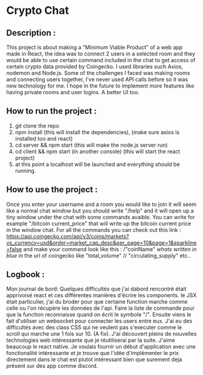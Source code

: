 # Crypto Chat 
## Description :
This project is about making a "Minimum Viable Product" of a web app made in React, the idea was to connect 2 users in a selected room and they would be able
to use certain command included in the chat to get access of certain crypto data provided by Coingecko. I used libraries such Axios, nodemon and Node.js.
Some of the challenges I faced was making rooms and connecting users together, I've never used API calls before so it was new technology for me. 
I hope in the future to implement more features like having private rooms and user logins. A better UI too.
## How to run the project : 
1. git clone the repo
2. npm install (this will install the dependencies), (make sure axios is installed too and react)
3. cd server && npm start (this will make the node.js server run)
4. cd client && npm start (in another console) (this will start the react project)
5. at this point a localhost will be launched and everything should be running.
## How to use the project :
Once you enter your username and a room you would like to join it will seem like a normal chat window but you should write "/help" and it will open up
a tiny window under the chat with some commands avaible. You can write for example "/bitcoin current_price" that will write up the bitcoin current price in
the window chat. 
For all the commands you can check out this link : https://api.coingecko.com/api/v3/coins/markets?vs_currency=usd&order=market_cap_desc&per_page=10&page=1&sparkline=false
and make your command look like this : /"coinName" *whats written in blue* in the url of coingecko like "total_volume" // "circulating_supply" etc..








## Logbook : 

Mon journal de bord: 
Quelques difficultés que j'ai dabord rencontré était apprivoisé react et ces différentes manières d'écrire les components. le JSX était particulier,
j'ai du broder pour que certaine function marche comme celle ou l'on récupère les données de l'api. Faire la liste de commande pour que la function reconnaisse 
quand on écrit le symbole "/". Ensuite viens le fait d'utiliser un websocket pour connecter les users entre eux. J'ai eu des difficultés avec des class CSS qui
ne veulent pas s'executer comme le scroll qui marche une 1 fois sur 10. (A fix). J'ai découvert pleins de nouvelles technologies web intéressante que je 
réutiliserai par la suite. J'aime beaucoup le react native. Je voulais fournir un début d'application avec une fonctionalité intéressante et je trouve que 
l'idée d'implémenter le prix directement dans le chat est plutot intéressant bien que surement deja présent sur des app comme discord. 


